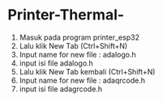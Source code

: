 # Printer-Thermal-
1. Masuk pada program printer_esp32
2. Lalu klik New Tab (Ctrl+Shift+N)
3. Input name for new file : adalogo.h
4. input isi file adalogo.h
5. Lalu klik New Tab kembali (Ctrl+Shift+N)
6. Input name for new file : adaqrcode.h
7. input isi file adagrcode.h
